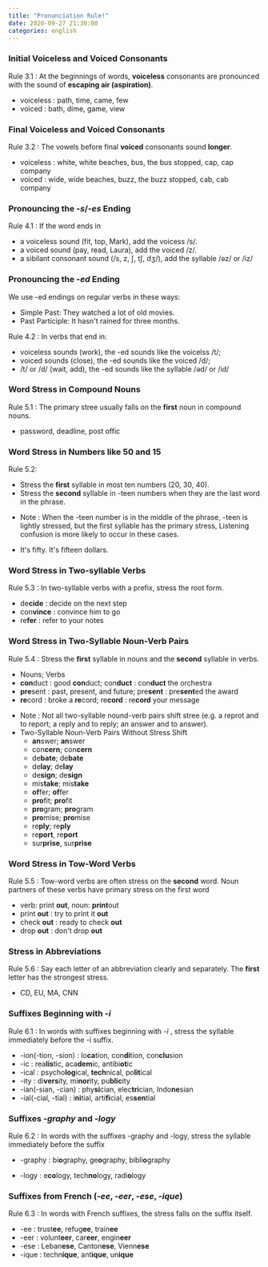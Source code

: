 ```yaml
---
title: "Pronunciation Rule!"
date: 2020-09-27 21:30:00
categories: english
---
```



### Initial Voiceless and Voiced Consonants
Rule 3.1 : At the beginnings of words, **voiceless** consonants are pronounced with the sound of **escaping air (aspiration)**.
- voiceless : path, time, came, few
- voiced : bath, dime, game, view

### Final Voiceless and Voiced Consonants
Rule 3.2 :  The vowels before final **voiced** consonants sound **longer**.
- voiceless : white, white beaches, bus, the bus stopped, cap, cap company
- voiced : wide, wide beaches, buzz, the buzz stopped, cab, cab company

### Pronouncing the -_s_/-_es_ Ending
Rule 4.1 : If the word ends in 
  - a voiceless sound (fit, top, Mark), add the voicess /s/.
  - a voiced sound (pay, read, Laura), add the voiced /z/.
  - a sibilant consonant sound (/s, z, ʃ, tʃ, dʒ/), add the syllable /ǝz/ or /iz/

### Pronouncing the -_ed_ Ending
We use -ed endings on regular verbs in these ways:
- Simple Past: They watched a lot of old movies.
- Past Participle: It hasn't rained for three months.

Rule 4.2 : In verbs that end in:
- voiceless sounds (work), the -ed sounds like the voicelss /t/;
- voiced sounds (close), the -ed sounds like the voiced /d/;
- /t/ or /d/ (wait, add), the -ed sounds like the syllable /ǝd/ or /id/

### Word Stress in Compound Nouns
Rule 5.1 : The primary stree usually falls on the **first** noun in compound nouns.
- password, deadline, post offic

### Word Stress in Numbers like 50 and 15
Rule 5.2: 
- Stress the **first** syllable in most ten numbers (20, 30, 40).
- Stress the **second** syllable in -teen numbers when they are the last word in the phrase.
* Note : When the -teen number is in the middle of the phrase, -teen is lightly stressed, but the first syllable has the primary stress, Listening confusion is more likely to occur in these cases.
- It's fifty. It's fifteen dollars. 

### Word Stress in Two-syllable Verbs
Rule 5.3 : In two-syllable verbs with a prefix, stress the root form.
- de**cide** : decide on the next step
- con**vince** : convince him to go
- re**fer** : refer to your notes

### Word Stress in Two-Syllable Noun-Verb Pairs
Rule 5.4 : Stress the **first** syllable in nouns and the **second** syllable in verbs.
- Nouns; Verbs
- **con**duct : good **con**duct;           con**duct** : con**duct** the orchestra
- **pre**sent : past, present, and future;  pre**sent** : pre**sent**ed the award
- **re**cord : broke a **re**cord;          re**cord** : re**cord** your message
* Note : Not all two-syllable nound-verb pairs shift stree (e.g. a reprot and to report; a reply and to reply; an answer and to answer).
* Two-Syllable Noun-Verb Pairs Without Stress Shift
  - **an**swer;  **an**swer
  - con**cern**; con**cern**
  - de**bate**; de**bate**
  - de**lay**; de**lay**
  - de**sign**; de**sign**
  - mis**take**; mis**take**
  - **of**fer; **of**fer
  - **pro**fit; **pro**fit
  - **pro**gram; **pro**gram
  - **pro**mise; **pro**mise
  - re**ply**; re**ply**
  - re**port**, re**port**
  - sur**prise**, sur**prise**
  
### Word Stress in Tow-Word Verbs
Rule 5.5 : Tow-word verbs are often stress on the **second** word. Noun partners of these verbs have primary stress on the first word
* verb: print **out**, noun: **print**out
* print **out** : try to print it **out**
* check **out** : ready to check **out**
* drop **out** : don't drop **out**

### Stress in Abbreviations
Rule 5.6 : Say each letter of an abbreviation clearly and separately. The **first** letter has the strongest stress.
* CD, EU, MA, CNN

### Suffixes Beginning with -_i_
Rule 6.1 : In words with suffixes beginning with -_i_ , stress the syllable immediately before the -i suffix.
* -ion(-tion, -sion) : lo**ca**tion, con**di**tion, con**clu**sion
* -ic : rea**lis**tic, aca**dem**ic, antibi**ot**ic
* -ical : psycho**log**ical, **tech**nical, po**lit**ical
* -ity : di**vers**ity, mi**nor**ity, pu**blic**ity
* -ian(-sian, -cian) : phy**si**cian, elec**tri**cian, Indo**ne**sian
* -ial(-cial, -tial) : i**ni**tial, arti**fi**cial, es**sen**tial

### Suffixes -_graphy_ and -_logy_
Rule 6.2 : In words with the suffixes -graphy and -logy, stress the syllable immediately before the suffix
* -graphy : bi**o**graphy, ge**o**graphy, bibli**o**graphy
- -logy : e**co**logy, tech**no**logy, radi**o**logy

### Suffixes from French (-_ee_, -_eer_, -_ese_, -_ique_)
Rule 6.3 : In words with French suffixes, the stress falls on the suffix itself.
* -ee : trust**ee**, refug**ee**, train**ee**
* -eer : volunt**eer**, car**eer**, engin**eer**
* -ese : Leban**ese**, Canton**ese**, Vienn**ese**
* -ique : techn**ique**, ant**ique**, un**ique**
